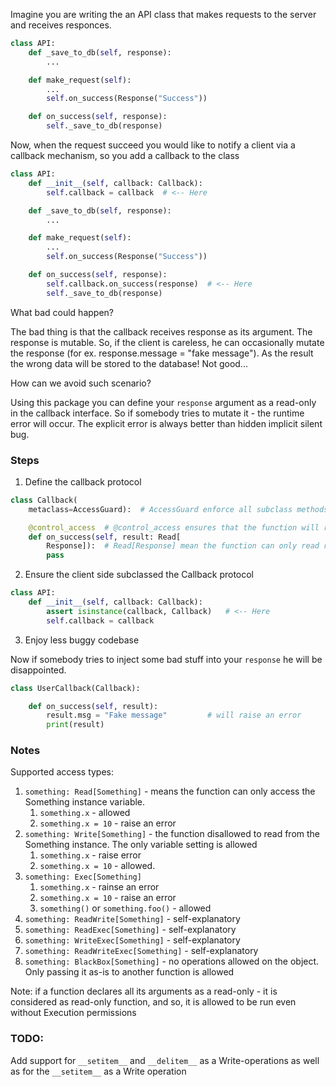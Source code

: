 Imagine you are writing the an API class that makes requests to the server and receives responces.

```python
class API:
    def _save_to_db(self, response):
        ...

    def make_request(self):
        ...
        self.on_success(Response("Success"))

    def on_success(self, response):
        self._save_to_db(response)
```

Now, when the request succeed you would like to notify a client via a callback mechanism, so you add a callback to the
class

```python
class API:
    def __init__(self, callback: Callback):
        self.callback = callback  # <-- Here

    def _save_to_db(self, response):
        ...

    def make_request(self):
        ...
        self.on_success(Response("Success"))

    def on_success(self, response):
        self.callback.on_success(response)  # <-- Here
        self._save_to_db(response)
```

What bad could happen?

The bad thing is that the callback receives response as its argument.
The response is mutable.
So, if the client is careless, he can occasionally mutate the response (for ex. response.message = "fake message").
As the result the wrong data will be stored to the database!
Not good...

How can we avoid such scenario?

Using this package you can define your `response` argument as a read-only in the callback interface.
So if somebody tries to mutate it - the runtime error will occur. The explicit error is always better than hidden
implicit silent bug.

### Steps

1. Define the callback protocol

```python
class Callback(
    metaclass=AccessGuard):  # AccessGuard enforce all subclass methods to have the same signature as the base ones 

    @control_access  # @control_access ensures that the function will raise an exception if someone tries to modify the argument marked by Read type
    def on_success(self, result: Read[
        Response]):  # Read[Response] mean the function can only read response attributes. There are also Write, Exec and other types available
        pass
```

2. Ensure the client side subclassed the Callback protocol

```python
class API:
    def __init__(self, callback: Callback):
        assert isinstance(callback, Callback)   # <-- Here
        self.callback = callback 
```

3. Enjoy less buggy codebase

Now if somebody tries to inject some bad stuff into your `response` he will be disappointed.

```python
class UserCallback(Callback):

    def on_success(self, result):
        result.msg = "Fake message"         # will raise an error
        print(result)
```

### Notes

Supported access types:

1. `something: Read[Something]` - means the function can only access the Something instance variable.
    1. `something.x` - allowed
    2. `something.x = 10` - raise an error
2. `something: Write[Something]` - the function disallowed to read from the Something instance. The only variable
   setting is allowed
    1. `something.x` - raise error
    2. `something.x = 10` - allowed.
3. `something: Exec[Something]`
    1. `something.x` - rainse an error
    2. `something.x = 10` - raise an error
    3. `something()` or `something.foo()` - allowed
4. `something: ReadWrite[Something]` - self-explanatory
5. `something: ReadExec[Something]` - self-explanatory
6. `something: WriteExec[Something]` - self-explanatory
7. `something: ReadWriteExec[Something]` - self-explanatory
8. `something: BlackBox[Something]` - no operations allowed on the object. Only passing it as-is to another function is
   allowed

Note: if a function declares all its arguments as a read-only - it is considered as read-only function, and so, it is
allowed to be run even without Execution permissions

### TODO:
Add support for `__setitem__` and `__delitem__` as a Write-operations as well as for the `__setitem__` as a Write operation

